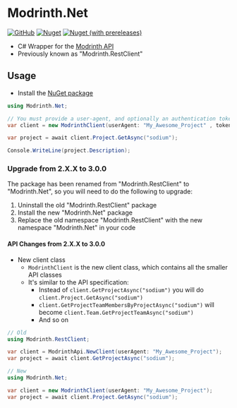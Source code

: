 # Modrinth.Net
[![GitHub](https://img.shields.io/github/license/Zechiax/Modrinth.RestClient?style=for-the-badge)](https://github.com/Zechiax/Modrinth.RestClient)
[![Nuget](https://img.shields.io/nuget/v/Modrinth.RestClient?style=for-the-badge)](https://www.nuget.org/packages/Modrinth.RestClient) 
[![Nuget (with prereleases)](https://img.shields.io/nuget/vpre/Modrinth.RestClient?label=NuGet%20Pre-release&style=for-the-badge)](https://www.nuget.org/packages/Modrinth.RestClient)


- C# Wrapper for the [Modrinth API](https://docs.modrinth.com/api-spec/)
- Previously known as "Modrinth.RestClient"

## Usage

- Install the [NuGet package](https://www.nuget.org/packages/Modrinth.Net)

```csharp
using Modrinth.Net;

// You must provide a user-agent, and optionally an authentication token if you wish to access authenticated API endpoints
var client = new ModrinthClient(userAgent: "My_Awesome_Project" , token: "Your_Authentication_Token");

var project = await client.Project.GetAsync("sodium");

Console.WriteLine(project.Description);
```

### Upgrade from 2.X.X to 3.0.0

The package has been renamed from "Modrinth.RestClient" to "Modrinth.Net", so you will need to do the following to upgrade:

1. Uninstall the old "Modrinth.RestClient" package
2. Install the new "Modrinth.Net" package
3. Replace the old namespace "Modrinth.RestClient" with the new namespace "Modrinth.Net" in your code

#### API Changes from 2.X.X to 3.0.0
- New client class
  - `ModrinthClient` is the new client class, which contains all the smaller API classes
  - It's similar to the API specification:
    - Instead of `client.GetProjectAsync("sodium")` you will do `client.Project.GetAsync("sodium")`
    - `client.GetProjectTeamMembersByProjectAsync("sodium")` will become `client.Team.GetProjectTeamAsync("sodium")`
    - And so on

```csharp
// Old
using Modrinth.RestClient;

var client = ModrinthApi.NewClient(userAgent: "My_Awesome_Project");
var project = await client.GetProjectAsync("sodium");

// New
using Modrinth.Net;

var client = new ModrinthClient(userAgent: "My_Awesome_Project");
var project = await client.Project.GetAsync("sodium");
```